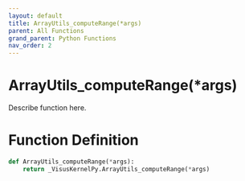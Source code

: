```yaml
---
layout: default
title: ArrayUtils_computeRange(*args)
parent: All Functions
grand_parent: Python Functions
nav_order: 2
---
```


# ArrayUtils_computeRange(*args)

Describe function here.

# Function Definition

```python
def ArrayUtils_computeRange(*args):
    return _VisusKernelPy.ArrayUtils_computeRange(*args)
```